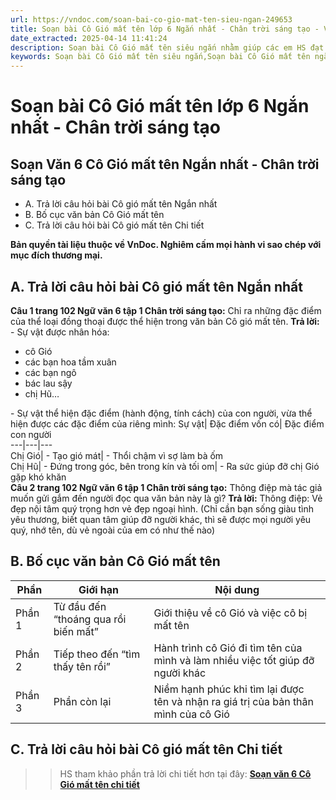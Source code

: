 ```yaml
---
url: https://vndoc.com/soan-bai-co-gio-mat-ten-sieu-ngan-249653
title: Soạn bài Cô Gió mất tên lớp 6 Ngắn nhất - Chân trời sáng tạo - VnDoc.com
date_extracted: 2025-04-14 11:41:24
description: Soạn bài Cô Gió mất tên siêu ngắn nhằm giúp các em HS đạt kết quả tốt trong quá trình làm bài tập và học tập môn Ngữ văn lớp 6.
keywords: Soạn bài Cô Gió mất tên siêu ngắn,Soạn bài Cô Gió mất tên ngắn gọn,Soạn bài Cô Gió mất tên ngắn nhất,Soạn bài Cô Gió mất tên ngắn,Soạn văn 6 Cô Gió mất tên,Soạn bài Cô gió mất tên trang 98,Soạn Cô Gió mất tên,Cô Gió mất tên,Cô Gió mất tên lớp 6,ngữ văn 6,ngữ văn 6 tập 1,soạn văn 6,soạn văn 6 tập 1,soạn văn lớp 6,soan van 6,ngữ văn lớp 6,văn lớp 6,văn 6,ngu van 6,soạn ngữ văn lớp 6,giải ngữ văn 6,cách soạn văn lớp 6,soạn ngữ văn 6,giải văn 6,giải ngữ văn lớp 6,sách ngữ văn lớp
---
```


# Soạn bài Cô Gió mất tên lớp 6 Ngắn nhất - Chân trời sáng tạo
## **Soạn Văn 6 Cô Gió mất tên Ngắn nhất - Chân trời sáng tạo**
  * A. Trả lời câu hỏi bài Cô gió mất tên Ngắn nhất
  * B. Bố cục văn bản Cô Gió mất tên
  * C. Trả lời câu hỏi bài Cô gió mất tên Chi tiết

**Bản quyền tài liệu thuộc về VnDoc. Nghiêm cấm mọi hành vi sao chép với mục đích thương mại.**
## **A. Trả lời câu hỏi bài Cô gió mất tên Ngắn nhất**
**Câu 1 trang 102 Ngữ văn 6 tập 1 Chân trời sáng tạo:** Chỉ ra những đặc điểm của thể loại đồng thoại được thể hiện trong văn bản Cô gió mất tên.
**Trả lời:**
\- Sự vật được nhân hóa:
  * cô Gió
  * các bạn hoa tầm xuân
  * các bạn ngô
  * bác lau sậy
  * chị Hũ…

\- Sự vật thể hiện đặc điểm \(hành động, tính cách\) của con người, vừa thể hiện được các đặc điểm của riêng mình:
Sự vật| Đặc điểm vốn có| Đặc điểm con người  
---|---|---  
Chị Gió| \- Tạo gió mát| \- Thổi chậm vì sợ làm bà ốm  
Chị Hũ| \- Đứng trong góc, bên trong kín và tối om| \- Ra sức giúp đỡ chị Gió gặp khó khăn  
**Câu 2 trang 102 Ngữ văn 6 tập 1 Chân trời sáng tạo:** Thông điệp mà tác giả muốn gửi gắm đến người đọc qua văn bản này là gì?
**Trả lời:**
Thông điệp: Vẻ đẹp nội tâm quý trọng hơn vẻ đẹp ngoại hình.
\(Chỉ cần bạn sống giàu tình yêu thương, biết quan tâm giúp đỡ người khác, thì sẽ được mọi người yêu quý, nhớ tên, dù vẻ ngoài của em có như thế nào\)
## **B. Bố cục văn bản Cô Gió mất tên**
**Phần**| **Giới hạn**| **Nội dung**  
---|---|---  
Phần 1| Từ đầu đến “thoáng qua rồi biến mất”| Giới thiệu về cô Gió và việc cô bị mất tên  
Phần 2| Tiếp theo đến “tìm thấy tên rồi”| Hành trình cô Gió đi tìm tên của mình và làm nhiều việc tốt giúp đỡ người khác  
Phần 3| Phần còn lại| Niềm hạnh phúc khi tìm lại được tên và nhận ra giá trị của bản thân mình của cô Gió  
## **C. Trả lời câu hỏi bài Cô gió mất tên Chi tiết**
>> HS tham khảo phần trả lời chi tiết hơn tại đây: **[Soạn văn 6 Cô Gió mất tên chi tiết](<https://vndoc.com/soan-co-gio-mat-ten-234037>)**
